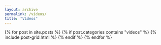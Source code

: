 ```yaml
---
layout: archive
permalink: /videos/
title: "Vídeos"
---
```


<div class="tiles">
{% for post in site.posts %}
  {% if post.categories contains "videos" %}
		{% include post-grid.html %}
	{% endif %}
{% endfor %}
</div><!-- /.tiles -->
